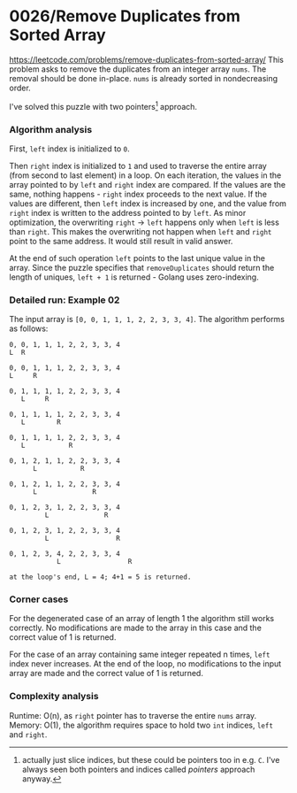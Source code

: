 # 0026/Remove Duplicates from Sorted Array

<https://leetcode.com/problems/remove-duplicates-from-sorted-array/>
This problem asks to remove the duplicates from an integer array `nums`.
The removal should be done in-place. `nums` is already sorted in nondecreasing order.

I've solved this puzzle with two pointers[^1] approach.

[^1]: actually just slice indices, but these could be pointers too in e.g. `C`.
  I've always seen both pointers and indices called _pointers_ approach anyway.

### Algorithm analysis
First, `left` index is initialized to `0`.

Then `right` index is initialized to `1` and used to traverse the entire array (from second to last element) in a loop. On each iteration, the values in the array pointed to by `left` and `right` index are compared.
If the values are the same, nothing happens - `right` index proceeds to the next value.
If the values are different, then `left` index is increased by one, and the value from `right` index is written to the address pointed to by `left`.
As minor optimization, the overwriting `right` -> `left` happens only when `left` is less than `right`. This makes the overwriting not happen when `left` and `right` point to the same address. It would still result in valid answer.

At the end of such operation `left` points to the last unique value in the array. Since the puzzle specifies that `removeDuplicates` should return the length of uniques, `left + 1` is returned - Golang uses zero-indexing.

### Detailed run: Example 02
The input array is `[0, 0, 1, 1, 1, 2, 2, 3, 3, 4]`.
The algorithm performs as follows:
```
0, 0, 1, 1, 1, 2, 2, 3, 3, 4
L  R

0, 0, 1, 1, 1, 2, 2, 3, 3, 4
L     R

0, 1, 1, 1, 1, 2, 2, 3, 3, 4
   L     R

0, 1, 1, 1, 1, 2, 2, 3, 3, 4
   L        R

0, 1, 1, 1, 1, 2, 2, 3, 3, 4
   L           R

0, 1, 2, 1, 1, 2, 2, 3, 3, 4
      L           R

0, 1, 2, 1, 1, 2, 2, 3, 3, 4
      L              R

0, 1, 2, 3, 1, 2, 2, 3, 3, 4
         L              R

0, 1, 2, 3, 1, 2, 2, 3, 3, 4
         L                 R

0, 1, 2, 3, 4, 2, 2, 3, 3, 4
            L                 R

at the loop's end, L = 4; 4+1 = 5 is returned.
```

### Corner cases
For the degenerated case of an array of length 1 the algorithm still works correctly.
No modifications are made to the array in this case and the correct value of 1 is returned.

For the case of an array containing same integer repeated n times, `left` index never increases.
At the end of the loop, no modifications to the input array are made and the correct value of 1 is returned.

### Complexity analysis
Runtime: O(n), as `right` pointer has to traverse the entire `nums` array.
Memory: O(1), the algorithm requires space to hold two `int` indices, `left` and `right`.

